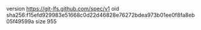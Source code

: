 version https://git-lfs.github.com/spec/v1
oid sha256:f15efd929983e51668c0d22d46828e76272bdea973b01ee0f8fa8eb05f49599a
size 955
